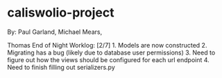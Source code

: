 # caliswolio-project
By: Paul Garland, Michael Mears,


Thomas End of Night Worklog:
        [2/7]
    1. Models are now constructed
    2. Migrating has a bug (likely due to database user permissions)
    3. Need to figure out how the views should be configured for each url endpoint
    4. Need to finish filling out serializers.py